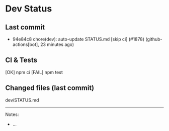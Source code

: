 # Dev Status

## Last commit
- 94e84c8 chore(dev): auto-update STATUS.md [skip ci] (#1878) (github-actions[bot], 23 minutes ago)
## CI & Tests
[OK] npm ci
[FAIL] npm test

## Changed files (last commit)
dev/STATUS.md

---
Notes:
- ...
